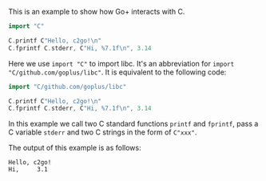 This is an example to show how Go+ interacts with C.

```go
import "C"

C.printf C"Hello, c2go!\n"
C.fprintf C.stderr, C"Hi, %7.1f\n", 3.14
```

Here we use `import "C"` to import libc. It's an abbreviation for `import "C/github.com/goplus/libc"`. It is equivalent to the following code:

```go
import "C/github.com/goplus/libc"

C.printf C"Hello, c2go!\n"
C.fprintf C.stderr, C"Hi, %7.1f\n", 3.14
```

In this example we call two C standard functions `printf` and `fprintf`, pass a C variable `stderr` and two C strings in the form of `C"xxx"`.

The output of this example is as follows:

```
Hello, c2go!
Hi,     3.1
```

